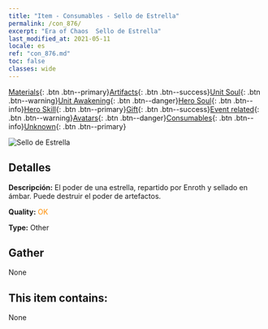 ```yaml
---
title: "Item - Consumables - Sello de Estrella"
permalink: /con_876/
excerpt: "Era of Chaos  Sello de Estrella"
last_modified_at: 2021-05-11
locale: es
ref: "con_876.md"
toc: false
classes: wide
---
```

 [Materials](/ItemsES/){: .btn .btn--primary}[Artifacts](/ItemsES/Artifacts/){: .btn .btn--success}[Unit Soul](/ItemsES/UnitSoul/){: .btn .btn--warning}[Unit Awakening](/ItemsES/UnitAwakening/){: .btn .btn--danger}[Hero Soul](/ItemsES/HeroSoul/){: .btn .btn--info}[Hero Skill](/ItemsES/HeroSkill/){: .btn .btn--primary}[Gift](/ItemsES/Gift/){: .btn .btn--success}[Event related](/ItemsES/Events/){: .btn .btn--warning}[Avatars](/ItemsES/Avatars/){: .btn .btn--danger}[Consumables](/ItemsES/Consumables/){: .btn .btn--info}[Unknown](/ItemsES/Unknown/){: .btn .btn--primary}

 ![Sello de Estrella](/images/t/i_69.png)

## Detalles
 **Descripción:** El poder de una estrella, repartido por Enroth y sellado en ámbar. Puede destruir el poder de artefactos.

 **Quality:** <span style="color: #FF8C00">OK</span>

 **Type:** Other

## Gather

  None

## This item contains:

  None

